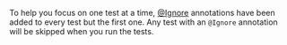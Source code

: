 To help you focus on one test at a time, [@Ignore](http://junit.sourceforge.net/javadoc/org/junit/Ignore.html)
annotations have been added to every test but the first one. Any test with an `@Ignore` annotation will be skipped
when you run the tests.